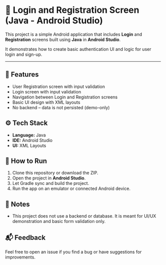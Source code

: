 # 🔐 Login and Registration Screen (Java - Android Studio)

This project is a simple Android application that includes **Login** and **Registration** screens built using **Java** in **Android Studio**.

It demonstrates how to create basic authentication UI and logic for user login and sign-up.

---

## 📱 Features

- User Registration screen with input validation
- Login screen with input validation
- Navigation between Login and Registration screens
- Basic UI design with XML layouts
- No backend – data is not persisted (demo-only)

## ⚙️ Tech Stack

- **Language:** Java  
- **IDE:** Android Studio  
- **UI:** XML Layouts  

## 🚀 How to Run

1. Clone this repository or download the ZIP.
2. Open the project in **Android Studio**.
3. Let Gradle sync and build the project.
4. Run the app on an emulator or connected Android device.

## 📝 Notes

- This project does not use a backend or database. It is meant for UI/UX demonstration and basic form validation only.

## 📬 Feedback

Feel free to open an issue if you find a bug or have suggestions for improvements.